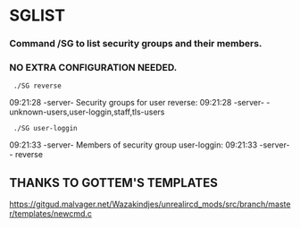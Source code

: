# SGLIST
### Command /SG to list security groups and their members.

### NO EXTRA CONFIGURATION NEEDED.

```
 ./SG reverse
```

09:21:28 -server- Security groups for user reverse:
09:21:28 -server- - unknown-users,user-loggin,staff,tls-users

```
 ./SG user-loggin
```
09:21:33 -server- Members of security group user-loggin:
09:21:33 -server- - reverse

## THANKS TO GOTTEM'S TEMPLATES

https://gitgud.malvager.net/Wazakindjes/unrealircd_mods/src/branch/master/templates/newcmd.c